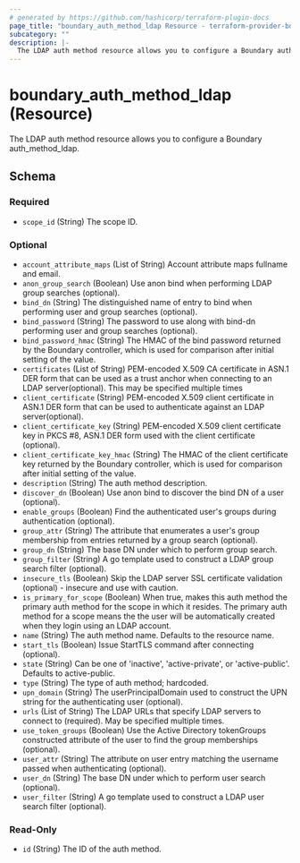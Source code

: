 ```yaml
---
# generated by https://github.com/hashicorp/terraform-plugin-docs
page_title: "boundary_auth_method_ldap Resource - terraform-provider-boundary"
subcategory: ""
description: |-
  The LDAP auth method resource allows you to configure a Boundary authmethodldap.
---
```


# boundary_auth_method_ldap (Resource)

The LDAP auth method resource allows you to configure a Boundary auth_method_ldap.



<!-- schema generated by tfplugindocs -->
## Schema

### Required

- `scope_id` (String) The scope ID.

### Optional

- `account_attribute_maps` (List of String) Account attribute maps fullname and email.
- `anon_group_search` (Boolean) Use anon bind when performing LDAP group searches (optional).
- `bind_dn` (String) The distinguished name of entry to bind when performing user and group searches (optional).
- `bind_password` (String) The password to use along with bind-dn performing user and group searches (optional).
- `bind_password_hmac` (String) The HMAC of the bind password returned by the Boundary controller, which is used for comparison after initial setting of the value.
- `certificates` (List of String) PEM-encoded X.509 CA certificate in ASN.1 DER form that can be used as a trust anchor when connecting to an LDAP server(optional).  This may be specified multiple times
- `client_certificate` (String) PEM-encoded X.509 client certificate in ASN.1 DER form that can be used to authenticate against an LDAP server(optional).
- `client_certificate_key` (String) PEM-encoded X.509 client certificate key in PKCS #8, ASN.1 DER form used with the client certificate (optional).
- `client_certificate_key_hmac` (String) The HMAC of the client certificate key returned by the Boundary controller, which is used for comparison after initial setting of the value.
- `description` (String) The auth method description.
- `discover_dn` (Boolean) Use anon bind to discover the bind DN of a user (optional).
- `enable_groups` (Boolean) Find the authenticated user's groups during authentication (optional).
- `group_attr` (String) The attribute that enumerates a user's group membership from entries returned by a group search (optional).
- `group_dn` (String) The base DN under which to perform group search.
- `group_filter` (String) A go template used to construct a LDAP group search filter (optional).
- `insecure_tls` (Boolean) Skip the LDAP server SSL certificate validation (optional) - insecure and use with caution.
- `is_primary_for_scope` (Boolean) When true, makes this auth method the primary auth method for the scope in which it resides. The primary auth method for a scope means the the user will be automatically created when they login using an LDAP account.
- `name` (String) The auth method name. Defaults to the resource name.
- `start_tls` (Boolean) Issue StartTLS command after connecting (optional).
- `state` (String) Can be one of 'inactive', 'active-private', or 'active-public'. Defaults to active-public.
- `type` (String) The type of auth method; hardcoded.
- `upn_domain` (String) The userPrincipalDomain used to construct the UPN string for the authenticating user (optional).
- `urls` (List of String) The LDAP URLs that specify LDAP servers to connect to (required).  May be specified multiple times.
- `use_token_groups` (Boolean) Use the Active Directory tokenGroups constructed attribute of the user to find the group memberships (optional).
- `user_attr` (String) The attribute on user entry matching the username passed when authenticating (optional).
- `user_dn` (String) The base DN under which to perform user search (optional).
- `user_filter` (String) A go template used to construct a LDAP user search filter (optional).

### Read-Only

- `id` (String) The ID of the auth method.
